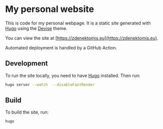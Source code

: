 
# My personal website

This is code for my personal webpage. It is a static site generated with [Hugo](https://gohugo.io/) using the [Devise](https://themes.gohugo.io/themes/devise/) theme.

You can view the site at [https://zdenektomis.eu](https://zdenektomis.eu).

Automated deployment is handled by a GitHub Action.

## Development

To run the site locally, you need to have [Hugo](https://gohugo.io/) installed. Then run:

```bash
hugo server --watch  --disableFastRender
```

## Build

To build the site, run:

```bash
hugo
```